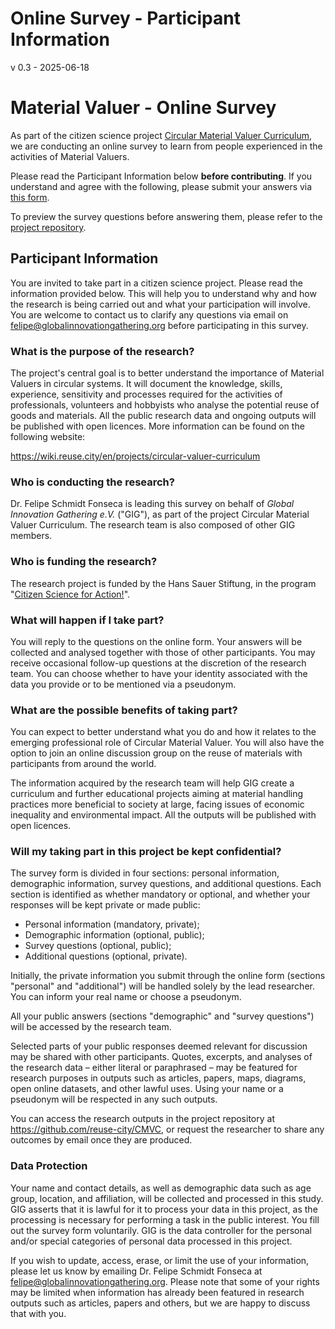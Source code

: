 # Online Survey - Participant Information


v 0.3 - 2025-06-18

# Material Valuer - Online Survey

As part of the citizen science project [Circular Material Valuer Curriculum](https://wiki.reuse.city/projects/circular-valuer-curriculum), we are conducting an online survey to learn from people experienced in the activities of Material Valuers.

Please read the Participant Information below **before contributing**. If you understand and agree with the following, please submit your answers via [this form](https://forms.gle/16ULM7ydC4sKdmje6). 

To preview the survey questions before answering them, please refer to the [project repository](https://github.com/reuse-city/CMVC/blob/main/fieldwork/online-survey/questions.md).

## Participant Information

You are invited to take part in a citizen science project. Please read the information provided below. This will help you to understand why and how the research is being carried out and what your participation will involve. You are welcome to contact us to clarify any questions via email on felipe@globalinnovationgathering.org before participating in this survey.

### What is the purpose of the research?

The project's central goal is to better understand the importance of Material Valuers in circular systems. It will document the knowledge, skills, experience, sensitivity and processes required for the activities of professionals, volunteers and hobbyists who analyse the potential reuse of goods and materials. All the public research data and ongoing outputs will be published with open licences. More information can be found on the following website:

https://wiki.reuse.city/en/projects/circular-valuer-curriculum

### Who is conducting the research?

Dr. Felipe Schmidt Fonseca is leading this survey on behalf of *Global Innovation Gathering e.V.* ("GIG"), as part of the project Circular Material Valuer Curriculum. The research team is also composed of other GIG members.

### Who is funding the research?

The research project is funded by the Hans Sauer Stiftung, in the program "[Citizen Science for Action!](https://www.hanssauerstiftung.de/forderprogramm/2024-2025/)".

### What will happen if I take part?

You will reply to the questions on the online form. Your answers will be collected and analysed together with those of other participants. You may receive occasional follow-up questions at the discretion of the research team. You can choose whether to have your identity associated with the data you provide or to be mentioned via a pseudonym.

### What are the possible benefits of taking part?

You can expect to better understand what you do and how it relates to the emerging professional role of Circular Material Valuer. You will also have the option to join an online discussion group on the reuse of materials with participants from around the world.

The information acquired by the research team will help GIG create a curriculum and further educational projects aiming at material handling practices more beneficial to society at large, facing issues of economic inequality and environmental impact. All the outputs will be published with open licences.

### Will my taking part in this project be kept confidential?

The survey form is divided in four sections: personal information, demographic information, survey questions, and additional questions. Each section is identified as whether mandatory or optional, and whether your responses will be kept private or made public:

- Personal information (mandatory, private);
- Demographic information (optional, public);
- Survey questions (optional, public);
- Additional questions (optional, private).

Initially, the private information you submit through the online form (sections "personal" and "additional") will be handled solely by the lead researcher. You can inform your real name or choose a pseudonym.

All your public answers (sections "demographic" and "survey questions") will be accessed by the research team.

Selected parts of your public responses deemed relevant for discussion may be shared with other participants. Quotes, excerpts, and analyses of the research data – either literal or paraphrased – may be featured for research purposes in outputs such as articles, papers, maps, diagrams, open online datasets, and other lawful uses. Using your name or a pseudonym will be respected in any such outputs.

You can access the research outputs in the project repository at https://github.com/reuse-city/CMVC, or request the researcher to share any outcomes by email once they are produced.

### Data Protection

Your name and contact details, as well as demographic data such as age group, location, and affiliation, will be collected and processed in this study. GIG asserts that it is lawful for it to process your data in this project, as the processing is necessary for performing a task in the public interest. You fill out the survey form voluntarily. GIG is the data controller for the personal and/or special categories of personal data processed in this project.

If you wish to update, access, erase, or limit the use of your information, please let us know by emailing Dr. Felipe Schmidt Fonseca at felipe@globalinnovationgathering.org. Please note that some of your rights may be limited when information has already been featured in research outputs such as articles, papers and others, but we are happy to discuss that with you.
